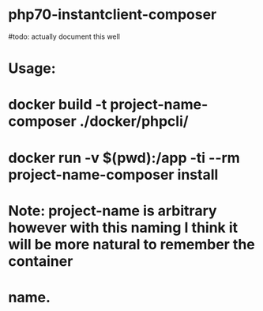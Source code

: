 # php70-instantclient-composer

#todo: actually document this well
# Usage:
# docker build -t project-name-composer ./docker/phpcli/
# docker run -v $(pwd):/app -ti --rm project-name-composer install
# Note: project-name is arbitrary however with this naming I think it will be more natural to remember the container
# name.
